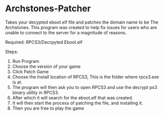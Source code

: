 # Archstones-Patcher
Takes your decypted eboot.elf file and patches the domain name to be The Archstones.
This program was created to help fix issues for users who are unable to connect to the server for a magnitude of reasons.

Required:
RPCS3/Decrpyted Eboot.elf

Steps:
1. Run Program
2. Choose the version of your game
3. Click Patch Game
4. Choose the Install location of RPCS3, This is the folder where rpcs3.exe is at.
5. The program will then ask you to open RPCS3 and use the decrypt ps3 binary utility in RPCS3.
6. After which it will search for the eboot.elf that was created.
7. It will then start the process of patching the file, and installing it.
8. Then you are free to play the game
